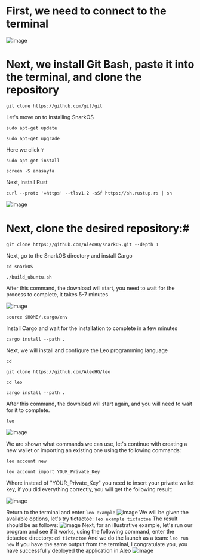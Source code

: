 # First, we need to connect to the terminal
![image](https://github.com/AntonMatveychuk/Leo-Developer-Toolkit/assets/101927107/ce743481-5f39-4cc0-9a58-19755c2ee941)

# Next, we install Git Bash, paste it into the terminal, and clone the repository
```
git clone https://github.com/git/git
```
Let's move on to installing SnarkOS
```
sudo apt-get update
```
```
sudo apt-get upgrade
```

Here we click `Y`
```
sudo apt-get install
```
```
screen -S anasayfa
```

Next, install Rust
```
curl --proto '=https' --tlsv1.2 -sSf https://sh.rustup.rs | sh
```
![image](https://github.com/AntonMatveychuk/Leo-Developer-Toolkit/assets/101927107/997fe54b-2e2b-4979-973f-fcd541bdc757)

# Next, clone the desired repository:#
```
git clone https://github.com/AleoHQ/snarkOS.git --depth 1
```

Next, go to the SnarkOS directory and install Cargo
```
cd snarkOS
```
```
./build_ubuntu.sh
```

After this command, the download will start, you need to wait for the process to complete, it takes 5-7 minutes

![image](https://github.com/AntonMatveychuk/Leo-Developer-Toolkit/assets/101927107/928f9106-3bc8-463a-9140-8bfd29d8fb7d)
```
source $HOME/.cargo/env
```

Install Cargo and wait for the installation to complete in a few minutes
```
cargo install --path .
```

Next, we will install and configure the Leo programming language
```
cd
```
```
git clone https://github.com/AleoHQ/leo
```
```
cd leo
```
```
cargo install --path .
```

After this command, the download will start again, and you will need to wait for it to complete.
```
leo
```

![image](https://github.com/AntonMatveychuk/Leo-Developer-Toolkit/assets/101927107/2d6896a1-51e2-4088-96d3-cdd3d879c0f5)

We are shown what commands we can use, let's continue with creating a new wallet or importing an existing one using the following commands:
```
leo account new
```
```
leo account import YOUR_Private_Key
```

Where instead of "YOUR_Private_Key" you need to insert your private wallet key, if you did everything correctly, you will get the following result:

![image](https://github.com/AntonMatveychuk/Leo-Developer-Toolkit/assets/101927107/82e1168d-ff32-4a11-b3b4-09028cded1d4)

Return to the terminal and enter ```leo example```
![image](https://github.com/AntonMatveychuk/Leo-Developer-Toolkit/assets/101927107/5e1a2d10-5dd2-4a71-8ae4-b7f45475e7fc)
We will be given the available options, let's try tictactoe:
`leo example tictactoe`
The result should be as follows:
![image](https://github.com/AntonMatveychuk/Leo-Developer-Toolkit/assets/101927107/1e475b61-dfcb-4880-9354-c370e2332fcd)
Next, for an illustrative example, let's run our program and see if it works, using the following command, enter the tictactoe directory:
`cd tictactoe`
And we do the launch as a team:
`leo run new`
If you have the same output from the terminal, I congratulate you, you have successfully deployed the application in Aleo
![image](https://github.com/AntonMatveychuk/Leo-Developer-Toolkit/assets/101927107/72bf6959-3160-4b14-bfb2-bdc2c1634268)






